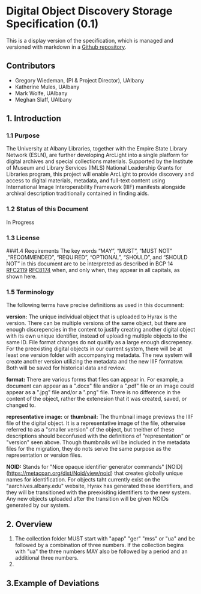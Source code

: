 # Digital Object Discovery Storage Specification (0.1)
This is a display version of the specification, which is managed and versioned with markdown in a [Github repository](https://github.com/UAlbanyArchives/arclight_intergration_project).

## Contributors
* Gregory Wiedeman, (PI & Project Director), UAlbany
* Katherine Mules, UAlbany
* Mark Wolfe, UAlbany
* Meghan Slaff, UAlbany

## 1. Introduction

### 1.1 Purpose
The University at Albany Libraries, together with the Empire State Library Network (ESLN), are further developing ArcLight into a single platform for digital archives and special collections materials. Supported by the Institute of Museum and Library Services (IMLS) National Leadership Grants for Libraries program, this project will enable ArcLight to provide discovery and access to digital materials, metadata, and full-text content using International Image Interoperability Framework (IIIF) manifests alongside archival description traditionally contained in finding aids.

### 1.2 Status of this Document 
In Progress
### 1.3 License

###1.4 Requirements
The key words “MAY”, “MUST”, “MUST NOT” ,“RECOMMENDED”, “REQUIRED”, “OPTIONAL”, “SHOULD”, and “SHOULD NOT” in this document are to be interpreted as described in BCP 14 [RFC2119](https://tools.ietf.org/html/rfc2119) [RFC8174](https://tools.ietf.org/html/rfc8174) when, and only when, they appear in all capitals, as shown here.

### 1.5 Terminology
The following terms have precise definitions as used in this documnent:

**version:** The unique individual object that is uploaded to Hyrax is the version. There can be multiple versions of the same object, but there are enough discrepencies in the content to justify creating another digital object with its own unique identifier, instead of uploading multiple objects to the same ID. File format changes do not qualify as a large enough discrepency. For the preexisting digital objects in our current system, there will be at least one version folder with accompanying metadata. The new system will create another version utilizing the metadata and the new IIIF formatsw. Both will be saved for historical data and review.

**format:** There are various forms that files can appear in. For example, a document can appear as a ".docx" file and/or a ".pdf" file or an image could appear as a ".jpg" file and/or a ".png" file. There is no difference in the content of the object, rather the extenesion that it was created, saved, or changed to.  

**representative image:** or **thumbnail:** The thumbnail image previews the IIIF file of the digital object. It is a representative image of the file, otherwise referred to as a "smaller version" of the object, but tneither of these descriptions should beconfused with the definitions of "representation" or "version" seen above. Though thumbnails will be included in the metadata files for the migration, they do nots serve the same purpose as the representation or version files. 

**NOID:** Stands for "Nice opaque identifier generator commands" [NOID] (https://metacpan.org/dist/Noid/view/noid) that creates globally unique names for identification. For objects taht currently exist on the "aarchives.albany.edu" website, Hyrax has generated these identifiers, and they will be transitioned with the preexisiting identifiers to the new system. Any new objects uploaded after the transition will be given NOIDs generated by our system.


## 2. Overview

1. The collection folder MUST start with "apap" "ger" "mss" or "ua" and be followed by a combination of three numbers. If the collection begins with "ua" the three numbers MAY also be followed by a period and an additional three numbers.
2.  

## 3.Example of Deviations
